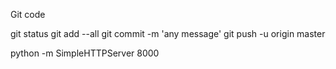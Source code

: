Git code


git status
git add --all
git commit -m 'any message'
git push -u origin master


python -m SimpleHTTPServer 8000